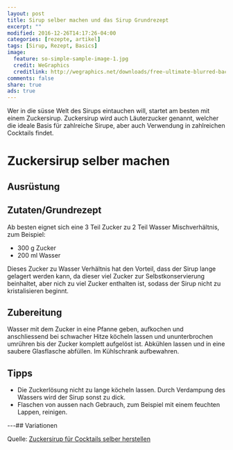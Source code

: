 ```yaml
---
layout: post
title: Sirup selber machen und das Sirup Grundrezept
excerpt: ""
modified: 2016-12-26T14:17:26-04:00
categories: [rezepte, artikel]
tags: [Sirup, Rezept, Basics]
image:
  feature: so-simple-sample-image-1.jpg
  credit: WeGraphics
  creditlink: http://wegraphics.net/downloads/free-ultimate-blurred-background-pack/
comments: false
share: true
ads: true
---
```


Wer in die süsse Welt des Sirups eintauchen will, startet am besten mit einem Zuckersirup. Zuckersirup wird auch Läuterzucker genannt, welcher die ideale Basis für zahlreiche Sirupe, aber auch Verwendung in zahlreichen Cocktails findet.  

# Zuckersirup selber machen

## Ausrüstung


## Zutaten/Grundrezept


Ab besten eignet sich eine 3 Teil Zucker zu 2 Teil Wasser Mischverhältnis, zum Beispiel:

* 300 g Zucker
* 200 ml Wasser

Dieses Zucker zu Wasser Verhältnis hat den Vorteil, dass der Sirup lange gelagert werden kann, da dieser viel Zucker zur Selbstkonservierung beinhaltet, aber nich zu viel Zucker enthalten ist, sodass der Sirup nicht zu kristalisieren beginnt.


## Zubereitung

Wasser mit dem Zucker in eine Pfanne geben, aufkochen und anschliessend bei schwacher Hitze köcheln lassen und ununterbrochen umrühren bis der Zucker komplett aufgelöst ist. Abkühlen lassen und in eine saubere Glasflasche abfüllen. Im Kühlschrank aufbewahren.

## Tipps

* Die Zuckerlösung nicht zu lange köcheln lassen. Durch Verdampung des Wassers wird der Sirup sonst zu dick.
* Flaschen von aussen nach Gebrauch, zum Beispiel mit einem feuchten Lappen, reinigen.

---## Variationen


Quelle: <a href="https://www.mischbar.ch/magazin/zuckersirup-fur-cocktails-selber-herstellen/">Zuckersirup für Cocktails selber herstellen</a>
